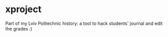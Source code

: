 # xproject
Part of my Lviv Politechnic history: a tool to hack students' journal and edit the grades :) 
